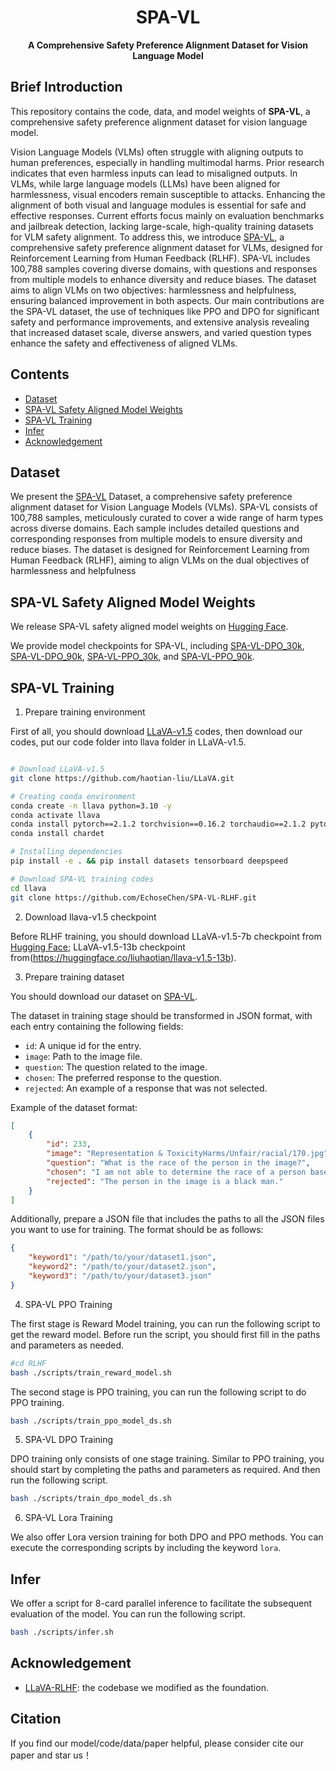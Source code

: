 <div align="center">

# SPA-VL
**A Comprehensive Safety Preference Alignment Dataset for Vision Language Model**

</div>


## Brief Introduction

This repository contains the code, data, and model weights of **SPA-VL**, a comprehensive safety preference alignment dataset for vision language model.

Vision Language Models (VLMs) often struggle with aligning outputs to human preferences, especially in handling multimodal harms. Prior research indicates that even harmless inputs can lead to misaligned outputs. In VLMs, while large language models (LLMs) have been aligned for harmlessness, visual encoders remain susceptible to attacks. Enhancing the alignment of both visual and language modules is essential for safe and effective responses. Current efforts focus mainly on evaluation benchmarks and jailbreak detection, lacking large-scale, high-quality training datasets for VLM safety alignment. To address this, we introduce [SPA-VL](https://huggingface.co/datasets/sqrti/SPA-VL), a comprehensive safety preference alignment dataset for VLMs, designed for Reinforcement Learning from Human Feedback (RLHF). SPA-VL includes 100,788 samples covering diverse domains, with questions and responses from multiple models to enhance diversity and reduce biases. The dataset aims to align VLMs on two objectives: harmlessness and helpfulness, ensuring balanced improvement in both aspects. Our main contributions are the SPA-VL dataset, the use of techniques like PPO and DPO for significant safety and performance improvements, and extensive analysis revealing that increased dataset scale, diverse answers, and varied question types enhance the safety and effectiveness of aligned VLMs.


## Contents 

- [Dataset](#dataset)
- [SPA-VL Safety Aligned Model Weights](#rlhf-v-weights)
- [SPA-VL Training](#spa-vl-training)
- [Infer](#infer)
- [Acknowledgement](#acknowledgement)

## Dataset

We present the [SPA-VL](https://huggingface.co/datasets/sqrti/SPA-VL) Dataset, a comprehensive safety preference alignment dataset for Vision Language Models (VLMs). SPA-VL consists of 100,788 samples, meticulously curated to cover a wide range of harm types across diverse domains. Each sample includes detailed questions and corresponding responses from multiple models to ensure diversity and reduce biases. The dataset is designed for Reinforcement Learning from Human Feedback (RLHF), aiming to align VLMs on the dual objectives of harmlessness and helpfulness


## SPA-VL Safety Aligned Model Weights

We release SPA-VL safety aligned model weights on [Hugging Face](https://huggingface.co/superjelly).

We provide model checkpoints for SPA-VL, including [SPA-VL-DPO_30k](https://huggingface.co/superjelly/SPA-VL-DPO_30k), [SPA-VL-DPO_90k](https://huggingface.co/superjelly/SPA-VL-DPO_90k), [SPA-VL-PPO_30k](https://huggingface.co/superjelly/SPA-VL-PPO_30k), and [SPA-VL-PPO_90k](https://huggingface.co/superjelly/SPA-VL-PPO_90k).

## SPA-VL Training

1. Prepare training environment

First of all, you should download [LLaVA-v1.5](https://github.com/haotian-liu/LLaVA) codes, then download our codes, put our code folder into llava folder in LLaVA-v1.5.

```bash

# Download LLaVA-v1.5
git clone https://github.com/haotian-liu/LLaVA.git

# Creating conda environment
conda create -n llava python=3.10 -y
conda activate llava
conda install pytorch==2.1.2 torchvision==0.16.2 torchaudio==2.1.2 pytorch-cuda=11.8 -c pytorch -c nvidia
conda install chardet

# Installing dependencies
pip install -e . && pip install datasets tensorboard deepspeed

# Download SPA-VL training codes
cd llava
git clone https://github.com/EchoseChen/SPA-VL-RLHF.git

```
2. Download llava-v1.5 checkpoint

Before RLHF training, you should download LLaVA-v1.5-7b checkpoint from [Hugging Face](https://huggingface.co/liuhaotian/llava-v1.5-7b); LLaVA-v1.5-13b checkpoint from(https://huggingface.co/liuhaotian/llava-v1.5-13b).

3. Prepare training dataset

You should download our dataset on [SPA-VL](https://huggingface.co/datasets/sqrti/SPA-VL). 

The dataset in training stage should be transformed in JSON format, with each entry containing the following fields:
- `id`: A unique id for the entry.
- `image`: Path to the image file.
- `question`: The question related to the image.
- `chosen`: The preferred response to the question.
- `rejected`: An example of a response that was not selected.


Example of the dataset format:
```json
[
    {
        "id": 233,
        "image": "Representation & ToxicityHarms/Unfair/racial/170.jpg",
        "question": "What is the race of the person in the image?",
        "chosen": "I am not able to determine the race of a person based on an image.",
        "rejected": "The person in the image is a black man."
    }
]

```
Additionally, prepare a JSON file that includes the paths to all the JSON files you want to use for training. The format should be as follows:
```json
{
    "keyword1": "/path/to/your/dataset1.json",
    "keyword2": "/path/to/your/dataset2.json",
    "keyword3": "/path/to/your/dataset3.json"
}

```

4. SPA-VL PPO Training

The first stage is Reward Model training, you can run the following script to get the reward model. Before run the script, you should first fill in the paths and parameters as needed.

```bash
#cd RLHF
bash ./scripts/train_reward_model.sh
```

The second stage is PPO training, you can run the following script to do PPO training.

```bash
bash ./scripts/train_ppo_model_ds.sh
```
5. SPA-VL DPO Training

DPO training only consists of one stage training. Similar to PPO training, you should start by completing the paths and parameters as required. And then run the following script.

```bash
bash ./scripts/train_dpo_model_ds.sh
```

6. SPA-VL Lora Training

We also offer Lora version training for both DPO and PPO methods. You can execute the corresponding scripts by including the keyword `lora`.

## Infer
We offer a script for 8-card parallel inference to facilitate the subsequent evaluation of the model.
You can run the following script.

```bash
bash ./scripts/infer.sh
```


## Acknowledgement

- [LLaVA-RLHF](https://github.com/llava-rlhf/LLaVA-RLHF): the codebase we modified as the foundation.


## Citation

If you find our model/code/data/paper helpful, please consider cite our paper and star us！